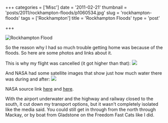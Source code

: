 +++
categories = ['Misc']
date = '2011-02-21'
thumbnail = 'posts/2011/rockhampton-floods/p1060534.jpg'
slug = 'rockhampton-floods'
tags = ['Rockhampton']
title = 'Rockhampton Floods'
type = 'post'

+++

![Rockhampton Flood](p1060534.jpg)

So the reason why I had so much trouble getting home was because of the floods. So here are some photos and links about it.

This is why my flight was cancelled (it got higher than that):
![](r696732_5300334.jpg)

And NASA had some satellite images that show just how much water there was during and after:
![](flooods.jpg)

NASA source link [here](http://earthobservatory.nasa.gov/NaturalHazards/view.php?id=48916) and [here](http://earthobservatory.nasa.gov/IOTD/view.php?id=48456&src=iotdrss).

With the airport underwater and the highway and railway closed to the south, it cut down my transport options, but it wasn't completely isolated like the media said. You could still get in through from the north through Mackay, or by boat from Gladstone on the Freedom Fast Cats like I did.